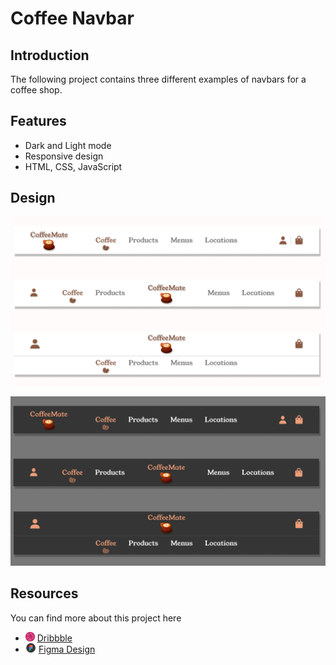 # Coffee Navbar 
## Introduction
The following project contains three different examples of navbars for a coffee shop.
## Features
* Dark and Light mode
* Responsive design
* HTML, CSS, JavaScript

## Design
<img src="frame1.png"
     alt="Light design image"/>

<img src="frame2.png"
     alt="Light design image"/>

## Resources
You can find more about this project here
* <img src="image-1.png" alt="dribbble logo" width="auto" height="15px"> [Dribbble]("https://dribbble.com/shots/22839780-Coffee-Shop-Nav-Bar-Design?utm_source=Clipboard_Shot&utm_campaign=coderb01&utm_content=Coffee%20Shop%20Nav%20Bar%20Design&utm_medium=Social_Share&utm_source=Clipboard_Shot&utm_campaign=coderb01&utm_content=Coffee%20Shop%20Nav%20Bar%20Design&utm_medium=Social_Share")
* <img src="image.png" alt="dribbble logo" width="auto" height="15px"> [Figma Design]("https://www.figma.com/community/file/1296000645745514069/coffe-navbar-design")
